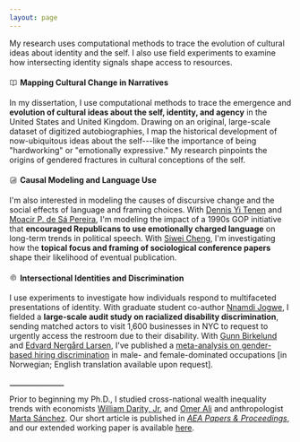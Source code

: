 ```yaml
---
layout: page
---
```


My research uses computational methods to trace the evolution of cultural ideas about identity and the self. I also use field experiments to examine how intersecting identity signals shape access to resources.

#### <svg xmlns="http://www.w3.org/2000/svg" style="height: 1em; width: 1em; vertical-align: -0.125em; margin-right: 0.35em;" fill="none" viewBox="0 0 24 24" stroke-width="1.5" stroke="currentColor"><path stroke-linecap="round" stroke-linejoin="round" d="M12 6.042A8.967 8.967 0 0 0 6 3.75c-1.052 0-2.062.18-3 .512v14.25A8.987 8.987 0 0 1 6 18c2.305 0 4.408.867 6 2.292m0-14.25a8.966 8.966 0 0 1 6-2.292c1.052 0 2.062.18 3 .512v14.25A8.987 8.987 0 0 0 18 18a8.967 8.967 0 0 0-6 2.292m0-14.25v14.25" /></svg>Mapping Cultural Change in Narratives

In my dissertation, I use computational methods to trace the emergence and **evolution of cultural ideas about the self, identity, and agency** in the United States and United Kingdom. Drawing on an original, large-scale dataset of digitized autobiographies, I map the historical development of now-ubiquitous ideas about the self---like the importance of being "hardworking" or "emotionally expressive." My research pinpoints the origins of gendered fractures in cultural conceptions of the self.

#### <svg xmlns="http://www.w3.org/2000/svg" style="height: 1em; width: 1em; vertical-align: -0.125em; margin-right: 0.35em;" fill="none" viewBox="0 0 24 24" stroke-width="1.5" stroke="currentColor"><path stroke-linecap="round" stroke-linejoin="round" d="M7.5 14.25v2.25m3-4.5v4.5m3-6.75v6.75m3-9v9M6 20.25h12A2.25 2.25 0 0 0 20.25 18V6A2.25 2.25 0 0 0 18 3.75H6A2.25 2.25 0 0 0 3.75 6v12A2.25 2.25 0 0 0 6 20.25Z" /></svg>Causal Modeling and Language Use

I'm also interested in modeling the causes of discursive change and the social effects of language and framing choices.  With [Dennis Yi Tenen](https://dennistenen.com/) and [Moacir P. de Sá Pereira](https://moacir.com/), I'm modeling the impact of a 1990s GOP initiative that **encouraged Republicans to use emotionally charged language** on long-term trends in political speech. With [Siwei Cheng](https://siwei-cheng.github.io/), I'm investigating how the **topical focus and framing of sociological conference papers** shape their likelihood of eventual publication.

#### <svg xmlns="http://www.w3.org/2000/svg" style="height: 1em; width: 1em; vertical-align: -0.125em; margin-right: 0.35em;" fill="none" viewBox="0 0 24 24" stroke-width="1.5" stroke="currentColor"><path stroke-linecap="round" stroke-linejoin="round" d="M7.864 4.243A7.5 7.5 0 0 1 19.5 10.5c0 2.92-.556 5.709-1.568 8.268M5.742 6.364A7.465 7.465 0 0 0 4.5 10.5a7.464 7.464 0 0 1-1.15 3.993m1.989 3.559A11.209 11.209 0 0 0 8.25 10.5a3.75 3.75 0 1 1 7.5 0c0 .527-.021 1.049-.064 1.565M12 10.5a14.94 14.94 0 0 1-3.6 9.75m6.633-4.596a18.666 18.666 0 0 1-2.485 5.33" /></svg>Intersectional Identities and Discrimination

I use experiments to investigate how individuals respond to multifaceted presentations of identity. With graduate student co-author [Nnamdi Jogwe](https://as.nyu.edu/departments/sociology/people/current-phd-students/nnamdi-jogwe.html), I fielded a **large-scale audit study on racialized disability discrimination**, sending matched actors to visit 1,600 businesses in NYC to request to urgently access the restroom due to their disability. With [Gunn Birkelund](https://www.sv.uio.no/iss/english/people/aca/gunnb/) and [Edvard Nergård Larsen](https://www.samfunnsforskning.no/english/people/res/edvardnl/), I've published a [meta-analysis on gender-based hiring discrimination](https://www.scup.com/doi/full/10.18261/issn.1504-7989-2021-03-04-03) in male- and female-dominated occupations [in Norwegian; English translation available upon request].

<hr style="width: 1in; margin-top: 2em; margin-bottom: 0.5em; border: 1px solid #ccc;">

Prior to beginning my Ph.D., I studied cross-national wealth inequality trends with economists [William Darity, Jr.](https://sanford.duke.edu/profile/william-darity/) and [Omer Ali](https://www.econ.pitt.edu/people/omer-ali) and anthropologist [Marta Sánchez](https://people.uncw.edu/sanchezm/). Our short article is published in [_AEA Papers & Proceedings_](https://www.aeaweb.org/articles?id=10.1257/pandp.20211114), and our extended working paper is available [here](https://drive.google.com/file/d/1Zas0R5EHyfYW_wpI-_P4kz8k8Hnz56Ow/view?usp=sharing).
